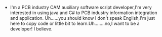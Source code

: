 - I'm a PCB industry CAM auxiliary software script developer,I'm very interested in using java and C# to PCB industry information integration and application.
Uh......you should know I don't speak English,I'm just here to copy code or little bit to learn.Uh........no,I want to be a developer! I believe.
